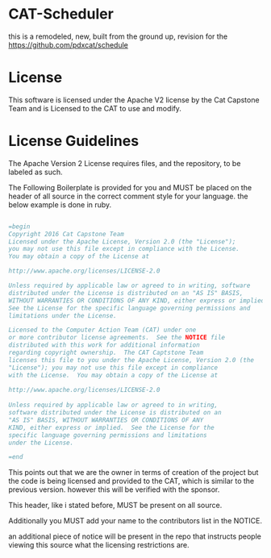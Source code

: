 # CAT-Scheduler
this is a remodeled, new, built from the ground up, revision for the https://github.com/pdxcat/schedule

# License

This software is licensed under the Apache V2 license by the Cat Capstone Team and is
Licensed to the CAT to use and modify.

# **License Guidelines**

The Apache Version 2 License requires files, and the repository, to be labeled as such.

The Following Boilerplate is provided for you and MUST be placed on the header of all source
in the correct comment style for your language. the below example is done in ruby.

```ruby

=begin
Copyright 2016 Cat Capstone Team
Licensed under the Apache License, Version 2.0 (the "License");
you may not use this file except in compliance with the License.
You may obtain a copy of the License at

http://www.apache.org/licenses/LICENSE-2.0

Unless required by applicable law or agreed to in writing, software
distributed under the License is distributed on an "AS IS" BASIS,
WITHOUT WARRANTIES OR CONDITIONS OF ANY KIND, either express or implied.
See the License for the specific language governing permissions and
limitations under the License.

Licensed to the Computer Action Team (CAT) under one
or more contributor license agreements.  See the NOTICE file
distributed with this work for additional information
regarding copyright ownership.  The CAT Captstone Team
licenses this file to you under the Apache License, Version 2.0 (the
"License"); you may not use this file except in compliance
with the License.  You may obtain a copy of the License at
		
http://www.apache.org/licenses/LICENSE-2.0
		
Unless required by applicable law or agreed to in writing,
software distributed under the License is distributed on an
"AS IS" BASIS, WITHOUT WARRANTIES OR CONDITIONS OF ANY
KIND, either express or implied.  See the License for the
specific language governing permissions and limitations
under the License.

=end

```

This points out that we are the owner in terms of creation of the project but the code is being licensed and provided
to the CAT, which is similar to the previous version. however this will be verified with the sponsor.

This header, like i stated before, MUST be present on all source.

Additionally you MUST add your name to the contributors list in the NOTICE.

an additional piece of notice will be present in the repo that instructs people viewing this source what the licensing
restrictions are.
